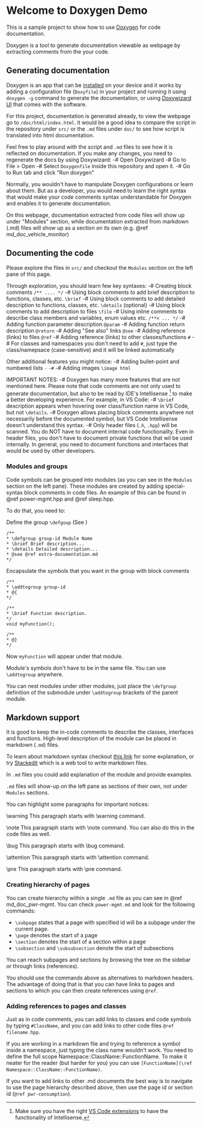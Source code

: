 # Welcome to Doxygen Demo

This is a sample project to show how to use [Doxygen](https://www.doxygen.nl/) for code documentation.

Doxygen is a tool to generate documentation viewable as webpage by extracting comments from the your code.

## Generating documentation

Doxygen is an app that can be [installed](https://www.doxygen.nl/manual/install.html) on your device and it works by adding a configuration file (`Doxyfile`) in your project and running it using `doxygen -g` command to generate the documentation, or using [Doxywizard UI](https://www.doxygen.nl/manual/doxywizard_usage.html) that comes with the software.

For this project, documentation is generated already, to view the webpage go to `/doc/html/index.html`. it would be a good idea to compare the script in the repository under `src/` or the `.md` files under `doc/` to see how script is translated into html documentation.

Feel free to play around with the script and `.md` files to see how it is reflected on documentation. If you make any changes, you need to regenerate the docs by using Doxywizard:
-# Open Doxywizard
-# Go to File > Open
-# Select `Doxygenfile` inside this repository and open it.
-# Go to Run tab and click "Run doxygen"

Normally, you wouldn't have to manipulate Doxygen configurations or learn about them. But as a developer, you would need to learn the right syntax that would make your code comments syntax understandable for Doxygen and enables it to generate documentation.

On this webpage, documentation extracted from code files will show up under "Modules" section, while documentation extracted from markdown (.md) files will show up as a section on its own (e.g. @ref md_doc_vehicle_monitor)

## Documenting the code

Please explore the files in `src/` and checkout the `Modules` section on the left pane of this page.

Through exploration, you should learn few key syntaxes:
-# Creating block comments `/** .... */`
-# Using block comments to add brief description to functions, classes, etc. `\brief`
-# Using block comments to add detailed description to functions, classes, etc. `\details` (optional)
-# Using block comments to add description to files `\file`
-# Using inline comments to describe class members and variables, enum values etc. `/**< ... */`
-# Adding function parameter description `@param`
-# Adding function return description `@return`
-# Adding "See also" links `@see`
-# Adding reference (links) to files `@ref`
-# Adding reference (links) to other classes/functions `#`
-# For classes and namespaces you don't need to add `#`, just type the class/namepsace (case-sensitive) and it will be linked automatically

Other additional features you might notice:
-# Adding bullet-point and numbered lists `-` `-#`
-# Adding images `\image html`

IMPORTANT NOTES:
-# Doxygen has many more features that are not mentioned here. Please note that code comments are not only used to generate documentation, but also to be read by IDE's Intellisense [^1] to make a better developing experience. For example, in VS Code:
-# `\brief` description appears when hovering over class/function name in VS Code, but not `\details`.
-# Doxygen allows placing block comments anywhere not necessarily before the documented symbol, but VS Code Intellisense doesn't understand this syntax.
-# Only header files (`.h`, `.hpp`) will be scanned. You do NOT have to document internal code functionality. Even in header files, you don't have to document private functions that wil be used internally. In general, you need to document functions and interfaces that would be used by other developers.

[^1]: Make sure you have the right [VS Code extensions](https://marketplace.visualstudio.com/items?itemName=ms-vscode.cpptools-extension-pack) to have the functionality of Intellisense.

### Modules and groups

Code symbols can be grouped into modules (as you can see in the `Modules` section on the left pane). These modules are created by adding special-syntax block comments in code files. An example of this can be found in @ref power-mgmt.hpp and @ref sleep.hpp.

To do that, you need to:

Define the group `\defgoup` (See )

    /**
    * \defgroup group-id Module Name
    * \brief Brief description...
    * \details Detailed description...
    * @see @ref extra-documentation.md
    */

Encapsulate the symbols that you want in the group with block comments

    /**
    * \addtogroup group-id
    * @{
    */

    /**
    * \brief Function description.
    */
    void myFunction();

    /**
    * @}
    */

Now `myFunction` will appear under that module.

Module's symbols don't have to be in the same file. You can use `\addtogroup` anywhere.

You can nest modules under other modules, just place the `\defgroup` definition of the submodule under `\addtogroup` brackets of the parent module.

## Markdown support

It is good to keep the in-code comments to describe the classes, interfaces and functions.
High-level description of the module can be placed in markdown (`.md`) files.

To learn about markdown syntax checkout [this link](https://www.freecodecamp.org/news/markdown-cheatsheet/) for some explanation, or try [Stackedit](https://stackedit.io/) which is a web tool to write markdown files.

In `.md` files you could add explanation of the module and provide examples.

`.md` files will show-up on the left pane as sections of their own, not under `Modules` sections.

You can highlight some paragraphs for important notices:

\warning This paragraph starts with \\warning command.

\note This paragraph starts with \\note command. You can also do this in the code files as well.

\bug This paragraph starts with \\bug command.

\attention This paragraph starts with \\attention command.

\pre This paragraph starts with \\pre command.

### Creating hierarchy of pages

You can create hierarchy within a single `.md` file as you can see in @ref md_doc_pwr-mgmt. You can check `power-mgmt.md` and look for the following commands:

- `\subpage` states that a page with specified id will be a subpage under the current page.
- `\page` denotes the start of a page
- `\section` denotes the start of a section within a page
- `\subsection` and `\subsubsection` denote the start of subsections

You can reach subpages and sections by browsing the tree on the sidebar or through links (references).

You should use the commands above as alternatives to markdown headers. The advantage of doing that is that you can have links to pages and sections to which you can then create references using `@ref`.

### Adding references to pages and classes

Just as in code comments, you can add links to classes and code symbols by typing `#ClassName`, and you can add links to other code files `@ref filename.hpp`.

If you are working in a markdown file and trying to reference a symbol inside a namespace, just typing the class name wouldn't work. You need to define the full scope Namespace::ClassName::FunctionName. To make it neater for the reader (but harder for you) you can use `[FunctionName](\ref Namespace::ClassName::FunctionName)`.

If you want to add links to other .md documents the best way is to navigate to use the page hierarchy described above, then use the page id or section id (`@ref pwr-consumption`).
